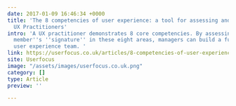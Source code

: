 ```yaml
---
date: 2017-01-09 16:46:34 +0000
title: 'The 8 competencies of user experience: a tool for assessing and developing
  UX Practitioners'
intro: 'A UX practitioner demonstrates 8 core competencies. By assessing each team
  member''s ''signature'' in these eight areas, managers can build a fully rounded
  user experience team. '
link: https://userfocus.co.uk/articles/8-competencies-of-user-experience.html
site: Userfocus
image: "/assets/images/userfocus.co.uk.png"
category: []
type: Article
preview: ''

---
```

